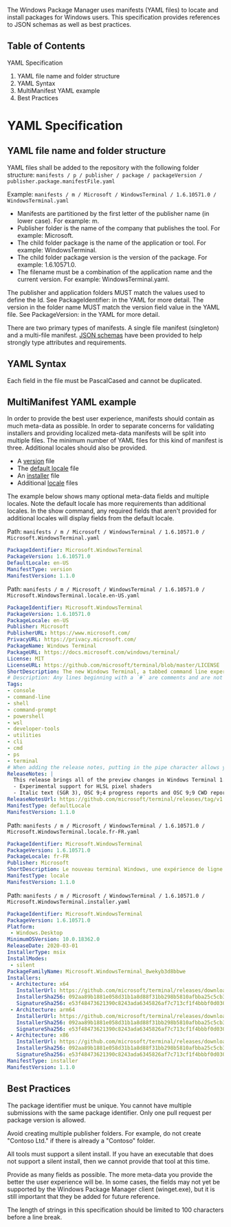 The Windows Package Manager uses manifests (YAML files) to locate and install packages for Windows users.  This specification provides 
references to JSON schemas as well as best practices.

Table of Contents
----------------------------------
YAML Specification
   1) YAML file name and folder structure
   2) YAML Syntax
   4) MultiManifest YAML example
   5) Best Practices

# YAML Specification

## YAML file name and folder structure
YAML files shall be added to the repository with the following folder structure:
`manifests / p / publisher / package / packageVersion / publisher.package.manifestFile.yaml`

Example:
`manifests / m / Microsoft / WindowsTerminal / 1.6.10571.0 / WindowsTerminal.yaml`

* Manifests are partitioned by the first letter of the publisher name (in lower case). For example: m.
* Publisher folder is the name of the company that publishes the tool.  For example: Microsoft.
* The child folder package is the name of the application or tool.  For example: WindowsTerminal.
* The child folder package version is the version of the package. For example: 1.6.10571.0.
* The filename must be a combination of the application name and the current version.  For example: WindowsTerminal.yaml.

The publisher and application folders MUST match the values used to define the Id.  See PackageIdentifier: in the YAML for more detail.
The version in the folder name MUST match the version field value in the YAML file.  See PackageVersion: in the YAML for more detail.

There are two primary types of manifests. A single file manifest (singleton) and a multi-file manifest. 
[JSON schemas](schemas/JSON/manifests/v1.1.0) have been provided 
to help strongly type attributes and requirements.

## YAML Syntax
Each field in the file must be PascalCased and cannot be duplicated.

## MultiManifest YAML example
In order to provide the best user experience, manifests should contain as much meta-data as possible. In order to separate concerns for validating installers
and providing localized meta-data manifests will be split into multiple files. The minimum number of YAML files for this kind of manifest is three. Additional
locales should also be provided. 
* A [version](schemas/JSON/manifests/v1.1.0/manifest.version.1.1.0.json) file
* The [default locale](schemas/JSON/manifests/v1.1.0/manifest.defaultLocale.1.1.0.json) file
* An [installer](schemas/JSON/manifests/v1.1.0/manifest.installer.1.1.0.json) file
* Additional [locale](schemas/JSON/manifests/v1.1.0/manifest.locale.1.1.0.json) files

The example below shows many optional meta-data fields and multiple locales. Note the default locale has more requirements than additional locales. In the show
command, any required fields that aren't provided for additional locales will display fields from the default locale.

Path: `manifests / m / Microsoft / WindowsTerminal / 1.6.10571.0 / Microsoft.WindowsTerminal.yaml`

```YAML
PackageIdentifier: Microsoft.WindowsTerminal
PackageVersion: 1.6.10571.0
DefaultLocale: en-US
ManifestType: version
ManifestVersion: 1.1.0
```

Path: `manifests / m / Microsoft / WindowsTerminal / 1.6.10571.0 / Microsoft.WindowsTerminal.locale.en-US.yaml`

```YAML
PackageIdentifier: Microsoft.WindowsTerminal
PackageVersion: 1.6.10571.0
PackageLocale: en-US
Publisher: Microsoft
PublisherURL: https://www.microsoft.com/
PrivacyURL: https://privacy.microsoft.com/
PackageName: Windows Terminal
PackageURL: https://docs.microsoft.com/windows/terminal/
License: MIT
LicenseURL: https://github.com/microsoft/terminal/blob/master/LICENSE
ShortDescription: The new Windows Terminal, a tabbed command line experience for Windows.
# Description: Any lines beginning with a `#` are comments and are not included in the package
Tags: 
- console
- command-line
- shell
- command-prompt
- powershell
- wsl
- developer-tools
- utilities
- cli
- cmd
- ps
- terminal
# When adding the release notes, putting in the pipe character allows you to split the text across multiple lines
ReleaseNotes: |
  This release brings all of the preview changes in Windows Terminal 1.6 to the stable channel. Notable changes include:
  - Experimental support for HLSL pixel shaders
  - Italic text (SGR 3), OSC 9;4 progress reports and OSC 9;9 CWD reports
ReleaseNotesUrl: https://github.com/microsoft/terminal/releases/tag/v1.6.10571.0
ManifestType: defaultLocale
ManifestVersion: 1.1.0
```

Path: `manifests / m / Microsoft / WindowsTerminal / 1.6.10571.0 / Microsoft.WindowsTerminal.locale.fr-FR.yaml`

```YAML
PackageIdentifier: Microsoft.WindowsTerminal
PackageVersion: 1.6.10571.0
PackageLocale: fr-FR
Publisher: Microsoft
ShortDescription: Le nouveau terminal Windows, une expérience de ligne de commande à onglets pour Windows.
ManifestType: locale
ManifestVersion: 1.1.0
```

Path: `manifests / m / Microsoft / WindowsTerminal / 1.6.10571.0 / Microsoft.WindowsTerminal.installer.yaml`

```YAML
PackageIdentifier: Microsoft.WindowsTerminal
PackageVersion: 1.6.10571.0
Platform: 
 - Windows.Desktop
MinimumOSVersion: 10.0.18362.0
ReleaseDate: 2020-03-01
InstallerType: msix
InstallModes: 
 - silent
PackageFamilyName: Microsoft.WindowsTerminal_8wekyb3d8bbwe
Installers: 
 - Architecture: x64
   InstallerUrl: https://github.com/microsoft/terminal/releases/download/v1.6.10571.0/Microsoft.WindowsTerminal_1.6.10571.0_8wekyb3d8bbwe.msixbundle
   InstallerSha256: 092aa89b1881e058d31b1a8d88f31bb298b5810afbba25c5cb341cfa4904d843
   SignatureSha256: e53f48473621390c8243ada6345826af7c713cf1f4bbbf0d030599d1e4c175ee
 - Architecture: arm64
   InstallerUrl: https://github.com/microsoft/terminal/releases/download/v1.6.10571.0/Microsoft.WindowsTerminal_1.6.10571.0_8wekyb3d8bbwe.msixbundle
   InstallerSha256: 092aa89b1881e058d31b1a8d88f31bb298b5810afbba25c5cb341cfa4904d843
   SignatureSha256: e53f48473621390c8243ada6345826af7c713cf1f4bbbf0d030599d1e4c175ee
 - Architecture: x86
   InstallerUrl: https://github.com/microsoft/terminal/releases/download/v1.6.10571.0/Microsoft.WindowsTerminal_1.6.10571.0_8wekyb3d8bbwe.msixbundle
   InstallerSha256: 092aa89b1881e058d31b1a8d88f31bb298b5810afbba25c5cb341cfa4904d843
   SignatureSha256: e53f48473621390c8243ada6345826af7c713cf1f4bbbf0d030599d1e4c175ee
ManifestType: installer
ManifestVersion: 1.1.0
```


## Best Practices
The package identifier must be unique.  You cannot have multiple submissions with the same package identifier. Only one pull request per package version is allowed.

Avoid creating multiple publisher folders.  For example, do not create "Contoso Ltd." if there is already a "Contoso" folder.

All tools must support a silent install.  If you have an executable that does not support a silent install, then we cannot provide that tool at this time.

Provide as many fields as possible.  The more meta-data you provide the better the user experience will be. In some cases, the fields may not yet be supported
by the Windows Package Manager client (winget.exe), but it is still important that they be added for future reference.

The length of strings in this specification should be limited to 100 characters before a line break.
